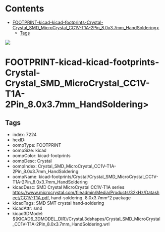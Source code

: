 



Contents
========

* [FOOTPRINT-kicad-kicad-footprints-Crystal-Crystal_SMD_MicroCrystal_CC1V-T1A-2Pin_8.0x3.7mm_HandSoldering>](#footprint-kicad-kicad-footprints-crystal-crystal_smd_microcrystal_cc1v-t1a-2pin_80x37mm_handsoldering)
	* [Tags](#tags)
  
![][im]
# FOOTPRINT-kicad-kicad-footprints-Crystal-Crystal_SMD_MicroCrystal_CC1V-T1A-2Pin_8.0x3.7mm_HandSoldering>

## Tags

- index: 7224
- hexID: 
- oompType: FOOTPRINT
- oompSize: kicad
- oompColor: kicad-footprints
- oompDesc: Crystal
- oompIndex: Crystal_SMD_MicroCrystal_CC1V-T1A-2Pin_8.0x3.7mm_HandSoldering
- oompName: kicad-footprints/Crystal/Crystal_SMD_MicroCrystal_CC1V-T1A-2Pin_8.0x3.7mm_HandSoldering
- kicadDesc: SMD Crystal MicroCrystal CC1V-T1A series https://www.microcrystal.com/fileadmin/Media/Products/32kHz/Datasheet/CC1V-T1A.pdf, hand-soldering, 8.0x3.7mm^2 package
- kicadTags: SMD SMT crystal hand-soldering
- kicadAttr: smd
- kicad3DModel: ${KICAD6_3DMODEL_DIR}/Crystal.3dshapes/Crystal_SMD_MicroCrystal_CC1V-T1A-2Pin_8.0x3.7mm_HandSoldering.wrl



[im]: image.png
